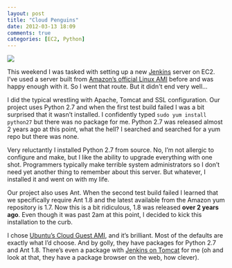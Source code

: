 ```yaml
---
layout: post
title: "Cloud Penguins"
date: 2012-03-13 18:09
comments: true
categories: [EC2, Python]
---
```

![](/assets/images/flying-penguin.png)

This weekend I was tasked with setting up a new [Jenkins](http://jenkins-ci.org/) server on EC2.  I’ve used a server built from [Amazon’s official Linux AMI](http://aws.amazon.com/amazon-linux-ami/) before and was happy enough with it.  So I went that route.  But it didn't end very well...

<!-- more -->

I did the typical wrestling with Apache, Tomcat and SSL configuration.  Our project uses Python 2.7 and when the first test build failed I was a bit surprised that it wasn’t installed.  I confidently typed
`sudo yum install python27`
but there was no package for me.  Python 2.7 was released almost 2 years ago at this point, what the hell?  I searched and searched for a yum repo but there was none.

Very reluctantly I installed Python 2.7 from source.  No, I’m not allergic to configure and make, but I like the ability to upgrade everything with one shot.  Programmers typically make terrible system administrators so I don’t need yet another thing to remember about this server.  But whatever, I installed it and went on with my life.

Our project also uses Ant.  When the second test build failed I learned that we specifically require Ant 1.8 and the latest available from the Amazon yum repository is 1.7.  Now this is a bit ridiculous, 1.8 was released **over 2 years ago**.  Even though it was past 2am at this point, I decided to kick this installation to the curb.

I chose [Ubuntu’s Cloud Guest AMI](https://help.ubuntu.com/community/EC2StartersGuide), and it’s brilliant.  Most of the defaults are exactly what I’d choose.  And by golly, they have packages for Python 2.7 and Ant 1.8.  There’s even a package with [Jenkins on Tomcat](http://packages.ubuntu.com/oneiric/jenkins-tomcat) for me (oh and look at that, they have a package browser on the web, how clever).
